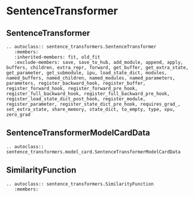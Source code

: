 # SentenceTransformer

## SentenceTransformer
```{eval-rst}
.. autoclass:: sentence_transformers.SentenceTransformer
   :members:
   :inherited-members: fit, old_fit
   :exclude-members: save, save_to_hub, add_module, append, apply, buffers, children, extra_repr, forward, get_buffer, get_extra_state, get_parameter, get_submodule, ipu, load_state_dict, modules, named_buffers, named_children, named_modules, named_parameters, parameters, register_backward_hook, register_buffer, register_forward_hook, register_forward_pre_hook, register_full_backward_hook, register_full_backward_pre_hook, register_load_state_dict_post_hook, register_module, register_parameter, register_state_dict_pre_hook, requires_grad_, set_extra_state, share_memory, state_dict, to_empty, type, xpu, zero_grad
```

## SentenceTransformerModelCardData
```{eval-rst}
.. autoclass:: sentence_transformers.model_card.SentenceTransformerModelCardData
```

## SimilarityFunction
```{eval-rst}
.. autoclass:: sentence_transformers.SimilarityFunction
   :members:
```
